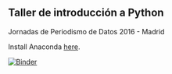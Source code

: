 ## Taller de introducción a Python

Jornadas de Periodismo de Datos 2016 - Madrid

Install Anaconda [here](https://www.continuum.io/downloads).

[![Binder](http://mybinder.org/badge.svg)](http://mybinder.org/repo/malev/jpd16)

